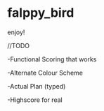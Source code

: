 # falppy_bird
enjoy!

//TODO

-Functional Scoring that works

-Alternate Colour Scheme

-Actual Plan (typed)

-Highscore for real

